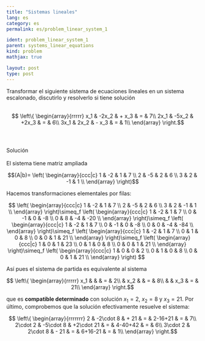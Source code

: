 ```yaml
---
title: "Sistemas lineales"
lang: es
category: es
permalink: es/problem_linear_system_1

ident: problem_linear_system_1
parent: systems_linear_equations
kind: problem
mathjax: true

layout: post
type: post
---
```


<div>
Transformar el siguiente sistema de ecuaciones lineales en un sistema escalonado, discutirlo y resolverlo si tiene solución<br><br>

$$
\left\{
\begin{array}{rrrrr}
 x_1 & -2x_2 & + x_3 & = & 7\\
2x_1 & -5x_2 & +2x_3 & = & 6\\
3x_1 &  2x_2 & - x_3 & = & 1\\
\end{array}
\right.$$<br><br>

<div class="bcblue boxdissap">
Solución
</div><br>

<div class="dissap">
El sistema tiene matriz ampliada

$$(A|b)=
\left(
\begin{array}{ccc|c}
 1 & -2 &  1 & 7 \\
 2 & -5 &  2 & 6 \\
 3 &  2 & -1 & 1 \\
\end{array}
\right)$$

Hacemos transformaciones elementales por filas:

$$
\left(
\begin{array}{ccc|c}
 1 & -2 &  1 & 7 \\
 2 & -5 &  2 & 6 \\
 3 &  2 & -1 & 1 \\
\end{array}
\right)\simeq_f
\left(
\begin{array}{ccc|c}
 1 & -2 &  1 & 7 \\
 0 & -1 &  0 & -8 \\
 0 &  8 & -4 & -20 \\
\end{array}
\right)\simeq_f
\left(
\begin{array}{ccc|c}
 1 & -2 &  1 & 7 \\
 0 & -1 &  0 & -8 \\
 0 &  0 & -4 & -84 \\
\end{array}
\right)\simeq_f
\left(
\begin{array}{ccc|c}
 1 & -2 &  1 & 7 \\
 0 &  1 &  0 & 8 \\
 0 &  0 &  1 & 21 \\
\end{array}
\right)\simeq_f
\left(
\begin{array}{ccc|c}
 1 &  0 &  1 & 23 \\
 0 &  1 &  0 & 8 \\
 0 &  0 &  1 & 21 \\
\end{array}
\right)\simeq_f
\left(
\begin{array}{ccc|c}
 1 &  0 &  0 & 2 \\
 0 &  1 &  0 & 8 \\
 0 &  0 &  1 & 21 \\
\end{array}
\right)
$$

Así pues el sistema de partida es equivalente al sistema

$$
\left\{
\begin{array}{rrrrr}
 x_1 &       &       & = & 2\\
     &   x_2 &       & = & 8\\
     &       &   x_3 & = & 21\\
\end{array}
\right.$$

que es <b>compatible determinado</b> con solución $x_1=2$, $x_2=8$ y $x_3=21$. Por último, comprobemos que la solución efectivamente resuelve el sistema:

$$
\left\{
\begin{array}{rrrrrrr}
 2       & -2\cdot 8 & + 21       & = & 2-16+21 & = & 7\\
2\cdot 2 & -5\cdot 8 & +2\cdot 21 & = & 4-40+42 & = & 6\\
3\cdot 2 &  2\cdot 8 & - 21       & = & 6+16-21 & = & 1\\
\end{array}
\right.$$

</div>
